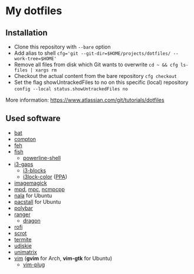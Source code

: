 My dotfiles
===========

Installation
-------------
* Clone this repository with `--bare` option
* Add alias to shell `cfg='git --git-dir=$HOME/projects/dotfiles/ --work-tree=$HOME'`
* Remove all files from disk which Git wants to overwrite `cd ~ && cfg ls-files | xargs rm`
* Checkout the actual content from the bare repository `cfg checkout`
* Set the flag showUntrackedFiles to no on this specific (local) repository `config --local status.showUntrackedFiles no`

More information: https://www.atlassian.com/git/tutorials/dotfiles

Used software
-------------

- [bat](https://github.com/sharkdp/bat)
- [compton](https://github.com/chjj/compton)
- [feh](https://github.com/derf/feh)
- [fish](https://github.com/fish-shell/fish-shell)
  - [powerline-shell](https://github.com/b-ryan/powerline-shell)
- [i3-gaps](https://github.com/Airblader/i3)
  - [i3-blocks](https://github.com/vivien/i3blocks)
  - [i3lock-color](https://github.com/Raymo111/i3lock-color) ([PPA](https://github.com/codejamninja/i3lock-color-ubuntu))
- [imagemagick](https://github.com/ImageMagick/ImageMagick)
- [mpd](https://www.musicpd.org/), [mpc](https://www.musicpd.org/clients/mpc/), [ncmpcpp](https://github.com/ncmpcpp/ncmpcpp)
- [nala](https://github.com/volitank/nala) for Ubuntu
- [pacstall](https://github.com/pacstall/pacstall) for Ubuntu
- [polybar](https://github.com/polybar/polybar)
- [ranger](https://github.com/ranger/ranger)
  - [dragon](https://aur.archlinux.org/packages/dragon-drag-and-drop/)
- [rofi](https://github.com/davatorium/rofi)
- [scrot](https://github.com/dreamer/scrot)
- [termite](https://github.com/thestinger/termite)
- [udiskie](https://github.com/coldfix/udiskie)
- [unimatrix](https://github.com/will8211/unimatrix)
- [vim](https://github.com/vim/vim) (**gvim** for Arch, **vim-gtk** for Ubuntu)
  - [vim-plug](https://github.com/junegunn/vim-plug)
